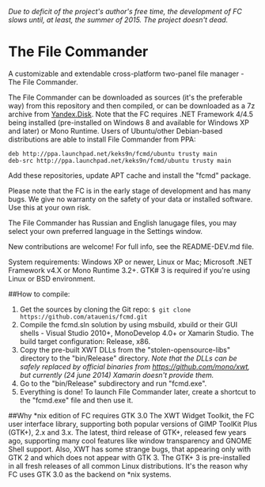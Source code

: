 *Due to deficit of the project's author's free time, the development of FC slows until, at least, the summer of 2015. The project doesn't dead.*

The File Commander
====

A customizable and extendable cross-platform two-panel file manager - The File Commander.

The File Commander can be downloaded as sources (it's the preferable way) from this repository and then compiled, or can be downloaded as a 7z archive from [Yandex.Disk](https://yadi.sk/d/XNZXI4MkTucdB). Note that the FC requires .NET Framework 4/4.5 being installed (pre-installed on Windows 8 and available for Windows XP and later) or Mono Runtime. Users of Ubuntu/other Debian-based distributions are able to install File Commander from PPA:

    deb http://ppa.launchpad.net/keks9n/fcmd/ubuntu trusty main 
    deb-src http://ppa.launchpad.net/keks9n/fcmd/ubuntu trusty main 
  
Add these repositories, update APT cache and install the "fcmd" package.

Please note that the FC is in the early stage of development and has many bugs. We give no warranty on the safety of your data or installed software. Use this at your own risk.

The File Commander has Russian and English lanugage files, you may select your own preferred language in the Settings window.

New contributions are welcome! For full info, see the README-DEV.md file.

System requirements: Windows XP or newer, Linux or Mac; Microsoft .NET Framework v4.X or Mono Runtime 3.2+. GTK# 3 is required if you're using Linux or BSD environment.

##How to compile:

1. Get the sources by cloning the Git repo: `$ git clone https://github.com/atauenis/fcmd.git`
2. Compile the fcmd.sln solution by using msbuild, xbuild or their GUI shells - Visual Studio 2010+, MonoDevelop 4.0+ or Xamarin Studio. The build target configuration: Release, x86.
3. Copy the pre-built XWT DLLs from the "stolen-opensource-libs" directory to the "bin/Release" directory.
   *Note that the DLLs can be safely replaced by official binaries from https://github.com/mono/xwt, but currently (24 june 2014) Xamarin doesn't provide them.*
4. Go to the "bin/Release" subdirectory and run "fcmd.exe".
5. Everything is done! To launch File Commander later, create a shortcut to the "fcmd.exe" file and then use it.

##Why *nix edition of FC requires GTK 3.0
The XWT Widget Toolkit, the FC user interface library, supporting both popular versions of GIMP ToolKit Plus (GTK+), 2.x and 3.x. The latest, third release of GTK+, released few years ago, supporting many cool features like window transparency and GNOME Shell support. Also, XWT has some strange bugs, that appearing only with GTK 2 and which does not appear with GTK 3. The GTK+ 3 is pre-installed in all fresh releases of all common Linux distributions. It's the reason why FC uses GTK 3.0 as the backend on *nix systems.
